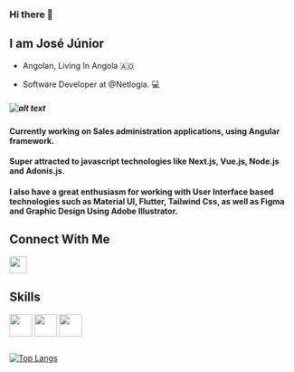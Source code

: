 ### Hi there 👋

## I am José Júnior 
- Angolan, Living In Angola 🇦🇴

- Software Developer at @Netlogia. :computer:
##### ![alt text](https://media-exp1.licdn.com/dms/image/C4D0BAQHN62LTZaOZGA/company-logo_100_100/0/1561811607179?e=1638403200&v=beta&t=YuGVkDPILaheEc0csaQzQC9r6bUsQY0yCErwXZQ2C7M "Logo Title Text 1")

#### Currently working on Sales administration applications, using Angular framework.
#### Super attracted to javascript technologies like Next.js, Vue.js, Node.js and Adonis.js.
#### I also have a great enthusiasm for working with User Interface based technologies such as Material UI, Flutter, Tailwind Css, as well as Figma and Graphic Design Using Adobe Illustrator.

## Connect With Me  
<a href="https://www.linkedin.com/in/jose-junior-ao/" target="_blank">
  <img align="center" src="https://cdn.jsdelivr.net/gh/devicons/devicon/icons/linkedin/linkedin-original.svg" width="30">
</a>


## Skills 
 <img align="center" src="https://cdn.jsdelivr.net/gh/devicons/devicon/icons/nextjs/nextjs-original-wordmark.svg" width="40" height="40" style="max-width:100%;"> </img>
 <img align="center" src="https://cdn.jsdelivr.net/gh/devicons/devicon/icons/nextjs/nextjs-original-wordmark.svg" width="40">
 <img align="center" src="https://cdn.jsdelivr.net/gh/devicons/devicon/icons/nextjs/nextjs-original-wordmark.svg" width="40">
 
 ##
 [![Top Langs](https://github-readme-stats.vercel.app/api/top-langs/?username=kipFaceless&layout=compact)](https://github.com/kipFaceless/github-readme-stats)

<!--
**kipFaceless/kipFaceless** is a ✨ _special_ ✨ repository because its `README.md` (this file) appears on your GitHub profile.

Here are some ideas to get you started:

- 🔭 I’m currently working on ...
- 🌱 I’m currently learning ...
- 👯 I’m looking to collaborate on ...
- 🤔 I’m looking for help with ...
- 💬 Ask me about ...
- 📫 How to reach me: ...
- 😄 Pronouns: ...
- ⚡ Fun fact: ...
-->
